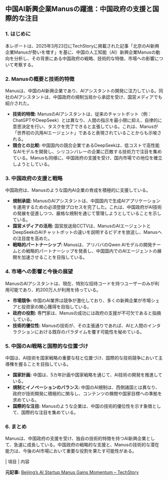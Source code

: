 ## 中国AI新興企業Manusの躍進：中国政府の支援と国際的な注目

### 1. はじめに

本レポートは、2025年3月23日にTechStoryに掲載された記事「北京のAI新興企業Manusが勢いを増す」を基に、中国の人工知能（AI）新興企業Manusの動向を分析し、その背景にある中国政府の戦略、技術的な特徴、市場への影響について考察する。

### 2. Manusの概要と技術的特徴

Manusは、中国のAI新興企業であり、AIアシスタントの開発に注力している。同社のAIアシスタントは、中国政府の規制当局から承認を受け、国営メディアでも紹介された。

* **技術的特徴:** ManusのAIアシスタントは、従来のチャットボット（例：ChatGPTやDeepSeek）とは異なり、人間の指示を最小限に抑え、自律的に意思決定を行い、タスクを完了できると主張している。これは、Manusが「世界初の汎用AIエージェント」であると表現されていることからも示唆される。
* **競合との比較:** 中国国内の競合企業であるDeepSeekは、低コストで高性能なAIモデルを開発し、シリコンバレーの企業に匹敵する技術力で注目を集めている。Manusも同様に、中国政府の支援を受け、国内市場での地位を確立しようとしている。

### 3. 中国政府の支援と戦略

中国政府は、Manusのような国内AI企業の育成を積極的に支援している。

* **規制承認:** ManusのAIアシスタントは、中国国内で生成AIアプリケーションを運用するための必須登録プロセスを完了した。これは、中国政府がAI技術の発展を促進しつつ、厳格な規制を通じて管理しようとしていることを示している。
* **国営メディアの活用:** 国営放送局CCTVは、ManusのAIエージェントとDeepSeekのAIチャットボットの違いを説明するビデオを放送し、Manusへの注目度を高めた。
* **戦略的パートナーシップ:** Manusは、アリババのQwen AIモデルの開発チームとの戦略的パートナーシップを発表し、中国国内でのAIエージェントの展開を加速させることを目指している。

### 4. 市場への影響と今後の展望

ManusのAIアシスタントは、現在、特別な招待コードを持つユーザーのみが利用可能であり、約200万人が利用を待っている。

* **市場競争:** 中国のAI業界は競争が激化しており、多くの新興企業が市場シェアと投資家の関心獲得を目指している。
* **政府の役割:** 専門家は、Manusの成功には政府の支援が不可欠であると指摘している。
* **技術的優位性:** Manusの技術が、その主張通りであれば、AIと人間のインタラクションにおける既存のパラダイムを覆す可能性を秘めている。

### 5. 中国のAI戦略と国際的な位置づけ

中国は、AI技術を国家戦略の重要な柱と位置づけ、国際的な技術競争において主導権を握ることを目指している。

* **国家計画:** 中国は、5カ年計画や国家戦略を通じて、AI技術の開発を推進している。
* **規制とイノベーションのバランス:** 中国のAI規制は、西側諸国とは異なり、政府が技術開発に積極的に関与し、コンテンツの検閲や国家目標への準拠を求めている。
* **国際的な注目:** Manusのような企業は、中国の技術的優位性を示す象徴として、国際的な注目を集めている。

### 6. まとめ

Manusは、中国政府の支援を受け、独自の技術的特徴を持つAI新興企業として、急速に成長している。中国政府の戦略的な支援と、Manusの技術的な潜在能力は、今後のAI市場において重要な役割を果たす可能性がある。

| 項目 | 内容 

**元記事:** [Beijing’s AI Startup Manus Gains Momentum – TechStory](https://techstory.in/beijings-ai-startup-manus-gains-momentum/)